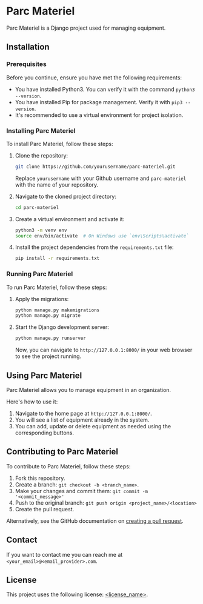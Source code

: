# Parc Materiel

Parc Materiel is a Django project used for managing equipment.

## Installation

### Prerequisites

Before you continue, ensure you have met the following requirements:

* You have installed Python3. You can verify it with the command `python3 --version`.
* You have installed Pip for package management. Verify it with `pip3 --version`.
* It's recommended to use a virtual environment for project isolation. 

### Installing Parc Materiel

To install Parc Materiel, follow these steps:

1. Clone the repository:
    ```bash
    git clone https://github.com/yourusername/parc-materiel.git
    ```
    Replace `yourusername` with your Github username and `parc-materiel` with the name of your repository.

2. Navigate to the cloned project directory:
    ```bash
    cd parc-materiel
    ```

3. Create a virtual environment and activate it:
    ```bash
    python3 -m venv env
    source env/bin/activate  # On Windows use `env\Scripts\activate`
    ```

4. Install the project dependencies from the `requirements.txt` file:
    ```bash
    pip install -r requirements.txt
    ```

### Running Parc Materiel

To run Parc Materiel, follow these steps:

1. Apply the migrations:
    ```bash
    python manage.py makemigrations
    python manage.py migrate
    ```

2. Start the Django development server:
    ```bash
    python manage.py runserver
    ```
   Now, you can navigate to `http://127.0.0.1:8000/` in your web browser to see the project running.

## Using Parc Materiel

Parc Materiel allows you to manage equipment in an organization. 

Here's how to use it:

1. Navigate to the home page at `http://127.0.0.1:8000/`.
2. You will see a list of equipment already in the system.
3. You can add, update or delete equipment as needed using the corresponding buttons.

## Contributing to Parc Materiel

To contribute to Parc Materiel, follow these steps:

1. Fork this repository.
2. Create a branch: `git checkout -b <branch_name>`.
3. Make your changes and commit them: `git commit -m '<commit_message>'`
4. Push to the original branch: `git push origin <project_name>/<location>`
5. Create the pull request.

Alternatively, see the GitHub documentation on [creating a pull request](https://help.github.com/en/github/collaborating-with-issues-and-pull-requests/creating-a-pull-request).

## Contact

If you want to contact me you can reach me at `<your_email>@<email_provider>.com`.

## License

This project uses the following license: [<license_name>](<link>).
